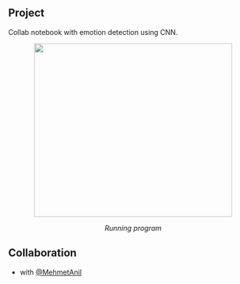 ## Project

Collab notebook with emotion detection using CNN. 

<p align="center">
       <img src= "https://media.giphy.com/media/ype0boAL2UIHawTuu0/giphy.gif" width="400" height="350" align = center>
       <p align="center"> <i>Running program</i> </p>
</p>

## Collaboration

- with [@MehmetAnil](https://github.com/MehmetAnil) 
